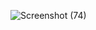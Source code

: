 ![Screenshot (74)](https://user-images.githubusercontent.com/60258353/135088013-ac2c23b2-7af0-46cf-a9d7-6b1deda06eb3.png)

